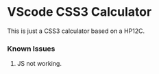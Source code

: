 # VScode CSS3 Calculator
This is just a CSS3 calculator based on a HP12C.

### Known Issues
1. JS not working.
